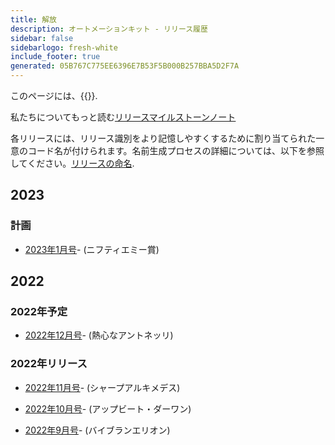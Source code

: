 ```yaml
---
title: 解放
description: オートメーションキット - リリース履歴
sidebar: false
sidebarlogo: fresh-white
include_footer: true
generated: 05B767C775EE6396E7B53F5B000B257BBA5D2F7A
---
```


このページには、{{<product-name>}}.

私たちについてもっと読む[リリースマイルストーンノート](/ja/releases/milestones)

各リリースには、リリース識別をより記憶しやすくするために割り当てられた一意のコード名が付けられます。名前生成プロセスの詳細については、以下を参照してください。[リリースの命名](/ja/releases/naming).

## 2023

### 計画

- [2023年1月号](/ja/releases/january-2023)- (ニフティエミー賞)

## 2022

### 2022年予定

- [2022年12月号](/ja/releases/december-2022)- (熱心なアントネッリ)

### 2022年リリース

- [2022年11月号](/ja/releases/november-2022)- (シャープアルキメデス)

- [2022年10月号](/ja/releases/october-2022)- (アップビート・ダーワン)

- [2022年9月号](/ja/releases/september-2022)- (バイブランエリオン)
